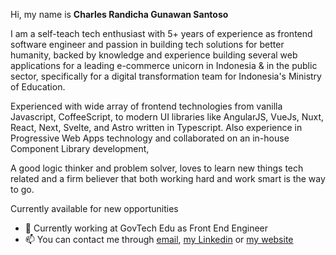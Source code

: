 Hi, my name is **Charles Randicha Gunawan Santoso**

I am a self-teach tech enthusiast with 5+ years of experience as frontend software engineer and passion in building tech solutions for better humanity, backed by knowledge and experience building several web applications for a leading e-commerce unicorn in Indonesia & in the public sector, specifically for a digital transformation team for Indonesia's Ministry of Education.

Experienced with wide array of frontend technologies from vanilla Javascript, CoffeeScript, to modern UI libraries like AngularJS, VueJs, Nuxt, React, Next, Svelte, and Astro written in Typescript. Also experience in Progressive Web Apps technology and collaborated on an in-house Component Library development,

A good logic thinker and problem solver, loves to learn new things tech related and a firm believer that both working hard and work smart is the way to go.

Currently available for new opportunities

- 🏢 Currently working at GovTech Edu as Front End Engineer
- 📫 You can contact me through [email](https://mail.google.com/mail/u/0/?view=cm&fs=1&to=charles.randicha@gmail.com&tf=1), [my Linkedin](https://www.linkedin.com/in/charlesrandicha/) or [my website](https://randicha.dev)

<!--
**crandicha/crandicha** is a ✨ _special_ ✨ repository because its `README.md` (this file) appears on your GitHub profile.

Here are some ideas to get you started:

- 🔭 I’m currently working on ...
- 🌱 I’m currently learning ...
- 👯 I’m looking to collaborate on ...
- 🤔 I’m looking for help with ...
- 💬 Ask me about ...
- 📫 How to reach me: ...
- 😄 Pronouns: ...
- ⚡ Fun fact: ...
-->
